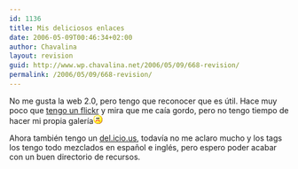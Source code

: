 ```yaml
---
id: 1136
title: Mis deliciosos enlaces
date: 2006-05-09T00:46:34+02:00
author: Chavalina
layout: revision
guid: http://www.wp.chavalina.net/2006/05/09/668-revision/
permalink: /2006/05/09/668-revision/
---
```

No me gusta la web 2.0, pero tengo que reconocer que es útil. Hace muy poco que <a href="http://www.flickr.com/photos/chavalina/" target="_blank">tengo un flickr</a> y mira que me caía gordo, pero no tengo tiempo de hacer mi propia galería![emo](/imagenes/emoticonos/triste.gif) 

Ahora también tengo un <a href="http://del.icio.us/chavalina" target="_blank">del.icio.us</a>, todavía no me aclaro mucho y los tags los tengo todo mezclados en espa&ntilde;ol e inglés, pero espero poder acabar con un buen directorio de recursos.